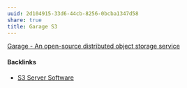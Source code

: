 ```yaml
---
uuid: 2d104915-33d6-44cb-8256-0bcba1347d58
share: true
title: Garage S3
---
```

[Garage - An open-source distributed object storage service](https://garagehq.deuxfleurs.fr/)

#### Backlinks

* [S3 Server Software](/a5775d07-c101-43c4-a9f3-53263119419e)